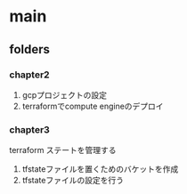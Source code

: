 # main

## folders

### chapter2

1. gcpプロジェクトの設定
2. terraformでcompute engineのデプロイ

### chapter3

terraform ステートを管理する

1. tfstateファイルを置くためのバケットを作成
2. tfstateファイルの設定を行う
